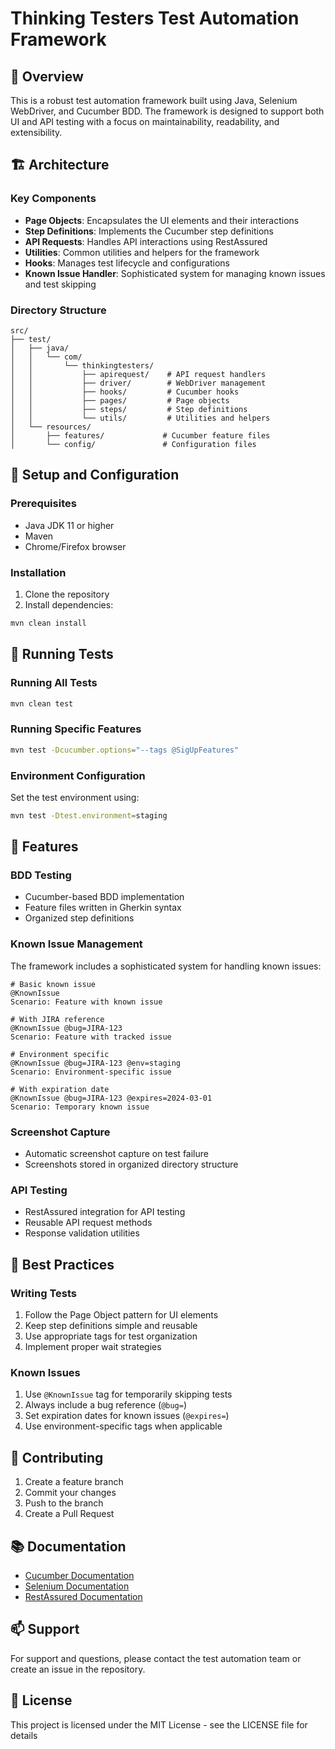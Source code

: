 # Thinking Testers Test Automation Framework

## 🚀 Overview
This is a robust test automation framework built using Java, Selenium WebDriver, and Cucumber BDD. The framework is designed to support both UI and API testing with a focus on maintainability, readability, and extensibility.

## 🏗 Architecture

### Key Components
- **Page Objects**: Encapsulates the UI elements and their interactions
- **Step Definitions**: Implements the Cucumber step definitions
- **API Requests**: Handles API interactions using RestAssured
- **Utilities**: Common utilities and helpers for the framework
- **Hooks**: Manages test lifecycle and configurations
- **Known Issue Handler**: Sophisticated system for managing known issues and test skipping

### Directory Structure
```
src/
├── test/
│   ├── java/
│   │   └── com/
│   │       └── thinkingtesters/
│   │           ├── apirequest/    # API request handlers
│   │           ├── driver/        # WebDriver management
│   │           ├── hooks/         # Cucumber hooks
│   │           ├── pages/         # Page objects
│   │           ├── steps/         # Step definitions
│   │           └── utils/         # Utilities and helpers
│   └── resources/
│       ├── features/             # Cucumber feature files
│       └── config/               # Configuration files
```

## 🔧 Setup and Configuration

### Prerequisites
- Java JDK 11 or higher
- Maven
- Chrome/Firefox browser

### Installation
1. Clone the repository
2. Install dependencies:
```bash
mvn clean install
```

## 🎯 Running Tests

### Running All Tests
```bash
mvn clean test
```

### Running Specific Features
```bash
mvn test -Dcucumber.options="--tags @SigUpFeatures"
```

### Environment Configuration
Set the test environment using:
```bash
mvn test -Dtest.environment=staging
```

## 🎨 Features

### BDD Testing
- Cucumber-based BDD implementation
- Feature files written in Gherkin syntax
- Organized step definitions

### Known Issue Management
The framework includes a sophisticated system for handling known issues:

```gherkin
# Basic known issue
@KnownIssue
Scenario: Feature with known issue

# With JIRA reference
@KnownIssue @bug=JIRA-123
Scenario: Feature with tracked issue

# Environment specific
@KnownIssue @bug=JIRA-123 @env=staging
Scenario: Environment-specific issue

# With expiration date
@KnownIssue @bug=JIRA-123 @expires=2024-03-01
Scenario: Temporary known issue
```

### Screenshot Capture
- Automatic screenshot capture on test failure
- Screenshots stored in organized directory structure

### API Testing
- RestAssured integration for API testing
- Reusable API request methods
- Response validation utilities

## 📝 Best Practices

### Writing Tests
1. Follow the Page Object pattern for UI elements
2. Keep step definitions simple and reusable
3. Use appropriate tags for test organization
4. Implement proper wait strategies

### Known Issues
1. Use `@KnownIssue` tag for temporarily skipping tests
2. Always include a bug reference (`@bug=`)
3. Set expiration dates for known issues (`@expires=`)
4. Use environment-specific tags when applicable

## 🤝 Contributing
1. Create a feature branch
2. Commit your changes
3. Push to the branch
4. Create a Pull Request

## 📚 Documentation
- [Cucumber Documentation](https://cucumber.io/docs/cucumber/)
- [Selenium Documentation](https://www.selenium.dev/documentation/)
- [RestAssured Documentation](https://rest-assured.io/)

## 📫 Support
For support and questions, please contact the test automation team or create an issue in the repository.

## 📄 License
This project is licensed under the MIT License - see the LICENSE file for details
